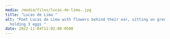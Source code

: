 ```yaml
---
media: /media/files/lucas-de-lima-.jpg
title: "Lucas de Lima "
alt: "Poet Lucas de Lima with flowers behind their ear, sitting on green ground,
  holding 3 eggs "
date: 2022-11-04T12:02:00-0500
---
```

